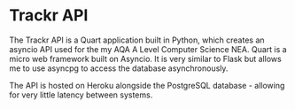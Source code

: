# Trackr API
The Trackr API is a Quart application built in Python, which creates an asyncio API used for the my AQA A Level Computer Science NEA. Quart is a micro web framework built on Asyncio. It is very similar to Flask but allows me to use asyncpg to access the database asynchronously.

The API is hosted on Heroku alongside the PostgreSQL database - allowing for very little latency between systems.
